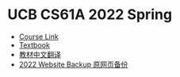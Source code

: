 # UCB CS61A 2022 Spring

- [Course Link](https://cs61a.org/)
- [Textbook](http://composingprograms.com/)
- [教材中文翻译](https://composingprograms.netlify.app)
- [2022 Website Backup 原网页备份](https://cs61a.vercel.app/)
